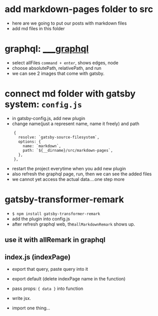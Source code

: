 # add markdown-pages folder to src
- here are we going to put our posts with markdown files
- add md files in this folder

# graphql: [___graphql](http://localhost:8000/___graphql)

- select allFiles ```command + enter```, shows edges, node
- choose absolutePath, relativePath, and run
- we can see 2 images that come with gatsby.

# connect md folder with gatsby system: ```config.js```
- in gatsby-config.js, add new plugin
- change name(just a represent name, name it freely) and path
```
    {
      resolve: `gatsby-source-filesystem`,
      options: {
        name: `markdown`,
        path: `${__dirname}/src/markdown-pages`,
      },
    },
```
- restart the project everytime when you add new plugin
- also refresh the graphql page, run, then we can see the added files 
- we cannot yet access the actual data....one step more

# gatsby-transformer-remark
- ```$ npm install gatsby-transformer-remark```
- add the plugin into config.js
- after refresh graphql web, the```allMarkdownRemark``` shows up.

## use it with allRemark in graphql

## index.js (indexPage)
- export that query, paste query into it
- export default (delete indexPage name in the function)
- pass props: ```{ data }``` into function
- write jsx.

- import one thing...




